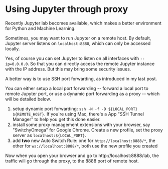 # Using Jupyter through proxy

Recently Jupyter lab becomes available, which makes a better environment for Python and Machine Learning.

Sometimes, you may want to run Jupyter on a remote host. By default, Jupyter server listens on `localhost:8888`, which can only be accessed locally.

Yes, of course you can set Jupyter to listen on all interfaces with `--ip=0.0.0.0`. So that you can directly access the remote Jupyter instance with the IP address. But this may bring some security issues.

A better way is to use SSH port forwarding, as introduced in my last post.

You can either setup a local port forwarding -- forward a local port to remote Jupyter port, or use a dynamic port forwarding as a proxy -- which will be detailed below.

1. setup dynamic port forwarding: `ssh -N -f -D ${LOCAL_PORT} ${REMOTE_HOST}`. If you're using Mac, there's a App "SSH Tunnel Manager" to help you get this done easier.
2. install some proxy management extensions with your browser, say "SwitchyOmega" for Google Chrome. Create a new profile, set the proxy server as `localhost:${LOCAL_PORT}`.
3. add **two** new Auto Switch Rule: one for `http://localhost:8888/*`, the other for `ws://localhost:8888/*`, both use the new profile you created

Now when you open your browser and go to http://localhost:8888/lab, the traffic will go through the proxy, to the 8888 port of remote host.